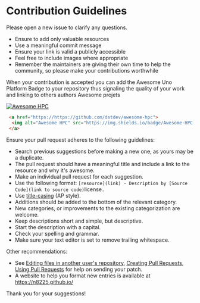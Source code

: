 # Contribution Guidelines

Please open a new issue to clarify any questions.

- Ensure to add only valuable resources
- Use a meaningful commit message
- Ensure your link is valid a publicly accessible
- Feel free to include images where appropriate
- Remember the maintainers are giving their own time to help the community, so please make your contributions worthwhile

When your contribution is accepted you can add the Awesome Uno Platform Badge to your repository
thus signaling the quality of your work and linking to others authors Awesome projets

 <a href="https://https://github.com/dstdev/awesome-hpc">
  <img alt="Awesome HPC" src="https://img.shields.io/badge/Awesome-HPC-blue.svg?longCache=true&style=flat-square" />
 </a>
 
```html
 <a href="https://https://github.com/dstdev/awesome-hpc">
  <img alt="Awesome HPC" src="https://img.shields.io/badge/Awesome-HPC-blue.svg?longCache=true&style=flat-square" />
 </a>
```
 
Ensure your pull request adheres to the following guidelines:

- Search previous suggestions before making a new one, as yours may be a duplicate.
- The pull request should have a meaningful title and include a link to the resource and why it's awesome.
- Make an individual pull request for each suggestion.
- Use the following format: `[resource](link) - Description by [Source Code](link to source code)`license`.`
- Use [title-casing](http://titlecapitalization.com) (AP style).
- Additions should be added to the bottom of the relevant category.
- New categories, or improvements to the existing categorization are welcome.
- Keep descriptions short and simple, but descriptive.
- Start the description with a capital.
- Check your spelling and grammar.
- Make sure your text editor is set to remove trailing whitespace.

 
Other recommendations:

- See [Editing files in another user's repository](https://help.github.com/articles/editing-files-in-another-user-s-repository/), [Creating Pull Requests](https://help.github.com/articles/creating-a-pull-request/), [Using Pull Requests](https://help.github.com/articles/using-pull-requests/) for help on sending your patch.
- A website to help you format new entries is available at https://n8225.github.io/

Thank you for your suggestions!
